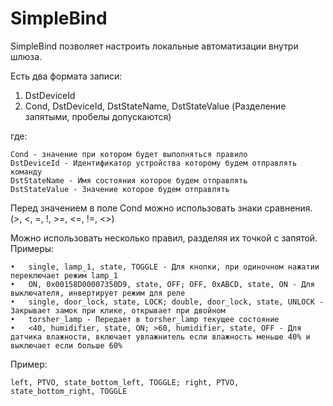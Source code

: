 # SimpleBind

 SimpleBind позволяет настроить локальные  автоматизации внутри шлюза.

Есть два формата записи:
1.	DstDeviceId
2.	Cond, DstDeviceId, DstStateName, DstStateValue (Разделение запятыми, пробелы допускаются)

где:
```
Cond - значение при котором будет выполняться правило
DstDeviceId - Идентификатор устройства которому будем отправлять команду
DstStateName - Имя состояния которое будем отправлять
DstStateValue - Значение которое будем отправлять
```
Перед значением в поле Cond можно использовать знаки сравнения. (>, <, =, !, >=, <=, !=, <>)

Можно использовать несколько правил, разделяя их точкой с запятой.
Примеры:
```
•	single, lamp_1, state, TOGGLE - Для кнопки, при одиночном нажатии переключает режим lamp_1
•	ON, 0x00158D00007350D9, state, OFF; OFF, 0xABCD, state, ON - Для выключателя, инвертирует режим для реле
•	single, door_lock, state, LOCK; double, door_lock, state, UNLOCK - Закрывает замок при клике, открывает при двойном
•	torsher_lamp - Передает в torsher_lamp текущее состояние
•	<40, humidifier, state, ON; >60, humidifier, state, OFF - Для датчика влажности, включает увлажнитель если влажность меньше 40% и выключает если больше 60%
```

Пример:
```
left, PTVO, state_bottom_left, TOGGLE; right, PTVO, state_bottom_right, TOGGLE
```
